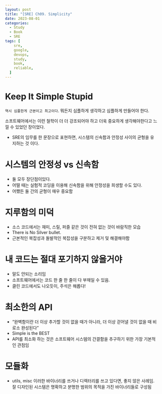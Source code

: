 ```yaml
---
layout: post
title: "[SRE] Ch09. Simplicity"
date: 2023-08-01
categories:
  - Study
  - Book
  - SRE
tags: [
    sre,
    google,
    devops,
    study,
    book,
    reliable,
  ]
---
```

# Keep It Simple Stupid

`역시 심플한게 근본이고 최고이다`. 뭐든지 심플하게 생각하고 심플하게 만들어야 한다. 

소프트웨어에서는 이런 철학이 더 더 강조되어야 하고 더욱 중요하게 생각해야한다고 느낄 수 있었던 장이었다. 

- SRE의 임무를 한 문장으로 표현하면, 시스템의 신속함과 안정성 사이의 균형을 유지하는 것 이다.

# 시스템의 안정성 vs 신속함

- 둘 모두 장단점이있다.
- 어떨 때는 실험적 코딩을 이용해 신속함을 위해 안정성을 희생할 수도 있다.
- 어쨌든 둘 간의 균형이 매우 중요함

# 지루함의 미덕

- 소스 코드에서는 재미, 스릴, 퍼즐 같은 것이 전혀 없는 것이 바람직한 모습
- There is No Silver bullet.
- 근본적인 복잡성과 돌발적인 복잡성을 구분하고 제거 및 해결해야함

# 내 코드는 절대 포기하지 않을거야

- 말도 안되는 소리임
- 소프트웨어에서는 코드 한 줄 한 줄이 다 부채일 수 있음.
- 클린 코드에서도 나오듯이, 주석은 해롭다!

# 최소한의 API

- “완벽함이란 더 이상 추가할 것이 없을 때가 아니라, 더 이상 걷어낼 것이 없을 때 비로소 완성된다”
- Simple is the BEST
- API를 최소화 하는 것은 소프트웨어 시스템의 간결함을 추구하기 위한 가장 기본적인 관점임

# 모듈화

- utils, misc 이러한 바이너리를 쓰거나 디렉터리를 쓰고 있다면, 좋지 않은 사례임. 잘 디자인된 시스템은 명확하고 분명한 범위의 목적을 가진 바이너리들로 구성됨